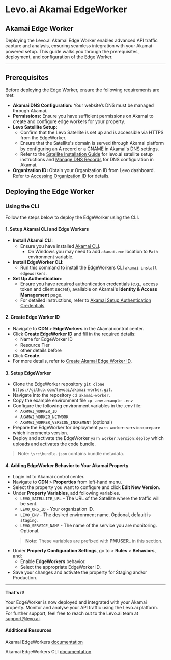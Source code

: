 # Levo.ai Akamai EdgeWorker

## Akamai Edge Worker

Deploying the Levo.ai Akamai Edge Worker enables advanced API traffic capture and analysis, ensuring seamless integration with your Akamai-powered setup. This guide walks you through the prerequisites, deployment, and configuration of the Edge Worker.

---

## Prerequisites

Before deploying the Edge Worker, ensure the following requirements are met:

- **Akamai DNS Configuration:** Your website’s DNS must be managed through Akamai.
- **Permissions:** Ensure you have sufficient permissions on Akamai to create and configure edge workers for your property.
- **Levo Satellite Setup:**
  - Confirm that the Levo Satellite is set up and is accessible via HTTPS from the EdgeWorker.
  - Ensure that the Satellite's domain is served through Akamai platform by configuring an A record or a CNAME in Akamai's DNS settings.
  - Refer to the [Satellite Installation Guide](/install-satellite) for levo.ai satellite setup instructions and [Manage DNS Records](https://techdocs.akamai.com/cloud-computing/docs/manage-dns-records) for DNS configuration in Akamai.
- **Organization ID:** Obtain your Organization ID from Levo dashboard. Refer to [Accessing Organization ID](/integrations/common-tasks.md#accessing-organization-ids) for details.

## Deploying the Edge Worker

### Using the CLI

Follow the steps below to deploy the EdgeWorker using the CLI.

#### 1. Setup Akamai CLI and Edge Workers
- **Install Akamai CLI**:
  - Ensure you have installed [Akamai CLI](https://techdocs.akamai.com/edgeworkers/docs/akamai-cli).
    - On Windows you may need to add `akamai.exe` location to `Path` environment variable.
- **Install EdgeWorker CLI**:
  - Run this command to install the EdgeWorkers CLI `akamai install edgeworkers`.
- **Set Up Authentication**:
  - Ensure you have required authentication credentials (e.g., access token and client secret), available on Akamai's **Identity & Access Management** page.
  - For detailed instructions, refer to [Akamai Setup Authentication Credentials](https://techdocs.akamai.com/developer/docs/set-up-authentication-credentials).

#### 2. Create Edge Worker ID
- Navigate to **CDN** > **EdgeWorkers** in the Akamai control center.
- Click **Create EdgeWorker ID** and fill in the required details:
  - Name for EdgeWorker ID
  - Resource Tier
  - other details before
- Click **Create**.
- For more details, refer to [Create Akamai Edge Worker ID](https://techdocs.akamai.com/edgeworkers/docs/create-an-edgeworker-id).

#### 3. Setup EdgeWorker
- Clone the EdgeWorker repository `git clone https://github.com/levoai/akamai-worker.git`.
- Navigate into the repository `cd akamai-worker`.
- Copy the example environment file `cp .env.example .env`
- Configure the following environment variables in the .env file:
  - `AKAMAI_WORKER_ID`
  - `AKAMAI_WORKER_NETWORK`
  - `AKAMAI_WORKER_VERSION_INCREMENT` (optional)
- Prepare the EdgeWorker for deployment `yarn worker:version:prepare` which increments version.
- Deploy and activate the EdgeWorker `yarn worker:version:deploy` which uploads and activates the code bundle.

> Note: `\src\bundle.json` contains bundle metadata.

#### 4. Adding EdgeWorker Behavior to Your Akamai Property
- Login int to Akamai control center.
- Navigate to **CDN** > **Properties** from left-hand menu.
- Select the property you want to configure and click **Edit New Version**.
- Under **Property Variables**, add following variables.
  - `LEVO_SATELLITE_URL` - The URL of the Satellite where the traffic will be sent.
  - `LEVO_ORG_ID` - Your organization ID.
  - `LEVO_ENV` - The desired environment name. Optional, default is `staging`.
  - `LEVO_SERVICE_NAME` - The name of the service you are monitoring. Optional.
  >   **Note:** These variables are prefixed with **PMUSER_** in this section.
- Under **Property Configuration Settings**, go to > **Rules** > **Behaviors**, and:
  - Enable **EdgeWorkers** behavior.
  - Select the appropriate EdgeWorker ID.
- Save your changes and activate the property for Staging and/or Production.

---

**That's it!**

Your EdgeWorker is now deployed and integrated with your Akamai property. Monitor and analyse your API traffic using the Levo.ai platform. For further support, feel free to reach out to the Levo.ai team at support@levo.ai.

#### Additional Resources
Akamai EdgeWorkers [documentation](https://techdocs.akamai.com/edgeworkers/docs/welcome-to-edgeworkers)

Akamai EdgeWorkers CLI [documentation](https://github.com/akamai/cli-edgeworkers)
